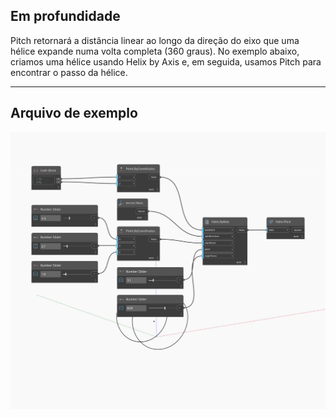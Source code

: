 ## Em profundidade
Pitch retornará a distância linear ao longo da direção do eixo que uma hélice expande numa volta completa (360 graus). No exemplo abaixo, criamos uma hélice usando Helix by Axis e, em seguida, usamos Pitch para encontrar o passo da hélice.
___
## Arquivo de exemplo

![Pitch](./Autodesk.DesignScript.Geometry.Helix.Pitch_img.jpg)

